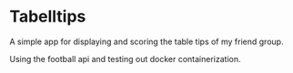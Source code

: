 # Tabelltips

A simple app for displaying and scoring the table tips of my friend group.

Using the football api and testing out docker containerization. 